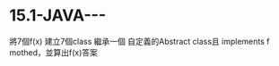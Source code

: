 15.1-JAVA---
============

將7個f(x)  建立7個class 繼承一個 自定義的Abstract class且 implements f mothed，並算出f(x)答案 
